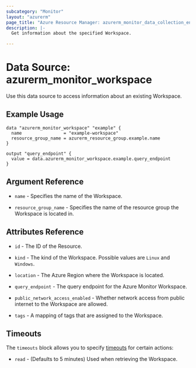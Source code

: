 ```yaml
---
subcategory: "Monitor"
layout: "azurerm"
page_title: "Azure Resource Manager: azurerm_monitor_data_collection_endpoint"
description: |-
  Get information about the specified Workspace.

---
```


# Data Source: azurerm_monitor_workspace

Use this data source to access information about an existing Workspace.

## Example Usage

```hcl
data "azurerm_monitor_workspace" "example" {
  name                = "example-workspace"
  resource_group_name = azurerm_resource_group.example.name
}

output "query_endpoint" {
  value = data.azurerm_monitor_workspace.example.query_endpoint
}
```

## Argument Reference

* `name` - Specifies the name of the Workspace.

* `resource_group_name` - Specifies the name of the resource group the Workspace is located in.

## Attributes Reference

* `id` - The ID of the Resource.

* `kind` - The kind of the Workspace. Possible values are `Linux` and `Windows`.

* `location` - The Azure Region where the Workspace is located.

* `query_endpoint` - The query endpoint for the Azure Monitor Workspace.

* `public_network_access_enabled` - Whether network access from public internet to the Workspace are allowed.

* `tags` - A mapping of tags that are assigned to the Workspace.

## Timeouts

The `timeouts` block allows you to specify [timeouts](https://www.terraform.io/language/resources/syntax#operation-timeouts) for certain actions:

* `read` - (Defaults to 5 minutes) Used when retrieving the Workspace.

